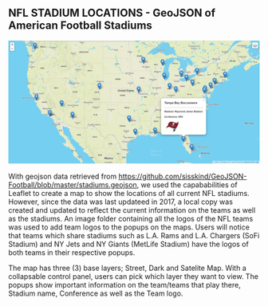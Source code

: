 ## NFL STADIUM LOCATIONS - GeoJSON of American Football Stadiums

![Stadium Map](static/images/MapScreenshot.png)

With geojson data retrieved from https://github.com/sisskind/GeoJSON-Football/blob/master/stadiums.geojson, we used the capababilities of Leaflet to create a map to show the locations of all current NFL stadiums. However, since the data was last updateed in 2017, a local copy was created and updated to reflect the current information on the teams as well as the stadiums. An image folder containing all the logos of the NFL teams was used to add team logos to the popups on the maps. Users will notice that teams which share stadiums such as L.A. Rams and L.A. Chargers (SoFi Stadium) and NY Jets and NY Giants (MetLife Stadium) have the logos of both teams in their respective popups. 

The map has three (3) base layers; Street, Dark and Satelite Map. With a collapsable control panel, users can pick which layer they want to view. The popups show important information on the team/teams that play there, Stadium name, Conference as well as the Team logo. 

